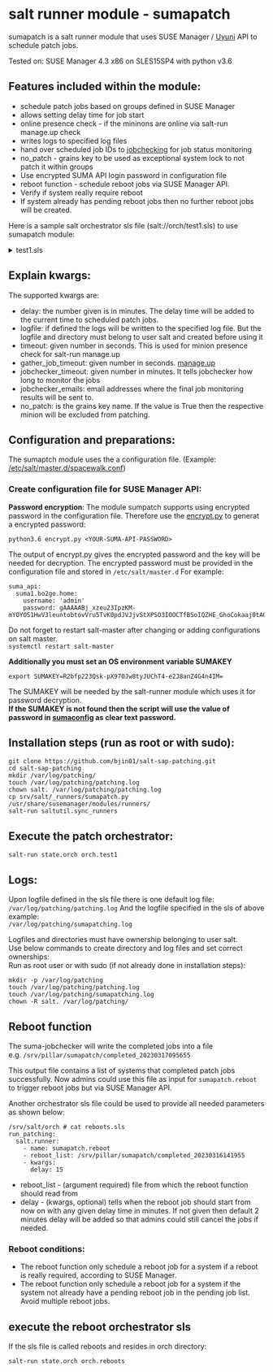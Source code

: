 # __salt runner module - sumapatch__

sumapatch is a salt runner module that uses SUSE Manager / [Uyuni](https://www.uyuni-project.org/) API to schedule patch jobs. 

Tested on: SUSE Manager 4.3 x86 on SLES15SP4 with python v3.6

## __Features included within the module:__
* schedule patch jobs based on groups defined in SUSE Manager
* allows setting delay time for job start 
* online presence check - if the mininons are online via salt-run manage.up check
* writes logs to specified log files
* hand over scheduled job IDs to [jobchecking](../../jobchecker/jobchecker.md) for job status monitoring
* no_patch - grains key to be used as exceptional system lock to not patch it within groups
* Use encrypted SUMA API login password in configuration file
* reboot function - schedule reboot jobs via SUSE Manager API.
* Verify if system really require reboot 
* If system already has pending reboot jobs then no further reboot jobs will be created.

Here is a sample salt orchestrator sls file (salt://orch/test1.sls) to use sumapatch module:
<details><summary>test1.sls</summary>

```
run_patching:
  salt.runner:
    - name: sumapatch.patch 
    - groups:
      - testgrp
      - othergroup
    - kwargs:
      delay: 5
      logfile: /var/log/patching/sumapatching.log
      timeout: 2
      gather_job_timeout: 8
      jobchecker_timeout: 20
      jobchecker_emails:
        - admin@mycorp.com
        - admin2@others.com
      grains: 
        no_patch: False
```

</details>

## Explain kwargs:
The supported kwargs are:
- delay: the number given is in minutes. The delay time will be added to the current time to scheduled patch jobs.
- logfile: if defined the logs will be written to the specified log file. But the logfile and directory must belong to user salt and created before using it
- timeout: given number in seconds. This is used for minion presence check for salt-run manage.up 
- gather_job_timeout: given number in seconds. [manage.up](https://docs.saltproject.io/en/latest/ref/runners/all/salt.runners.manage.html#salt.runners.manage.up)
- jobchecker_timeout: given number in minutes. It tells jobchecker how long to monitor the jobs
- jobchecker_emails: email addresses where the final job monitoring results will be sent to.
- no_patch: is the grains key name. If the value is True then the respective minion will be excluded from patching.

## Configuration and preparations:

The sumaptch module uses the a configuration file. (Example: [/etc/salt/master.d/spacewalk.conf](../etc/salt/master.d/spacewalk.conf))

### __Create configuration file for SUSE Manager API:__

**Password encryption**:
The module sumpatch supports using encrypted password in the configuration file.
Therefore use the [encrypt.py](../encrypt.py) to generat a encrypted password:
```
python3.6 encrypt.py <YOUR-SUMA-API-PASSWORD>
```
The output of encrypt.py gives the encrypted password and the key will be needed for decryption.
The encrypted password must be provided in the configuration file and stored in ```/etc/salt/master.d```
For example:
```
suma_api:
  suma1.bo2go.home:
    username: 'admin'
    password: gAAAAABj_xzeu23IpzKM-mYOYOS1HwV3leuntobtovVru5TvK0pdJVJjvStXPSO3IOOCTfBSoIQZHE_GhoCokaaj0tAOdyzcvQ==
```
Do not forget to restart salt-master after changing or adding configurations on salt master. \
```systemctl restart salt-master```

**Additionally you must set an OS environment variable SUMAKEY**
```
export SUMAKEY=R2bfp223Qsk-pX970Jw8tyJUChT4-e2J8anZ4G4n4IM=
```
The SUMAKEY will be needed by the salt-runner module which uses it for password decryption. \
**If the SUMAKEY is not found then the script will use the value of password in [sumaconfig](../etc/salt/master.d/spacewalk.conf) as clear text password.**

## __Installation steps (run as root or with sudo):__
```
git clone https://github.com/bjin01/salt-sap-patching.git
cd salt-sap-patching
mkdir /var/log/patching/
touch /var/log/patching/patching.log
chown salt. /var/log/patching/patching.log
cp srv/salt/_runners/sumapatch.py /usr/share/susemanager/modules/runners/
salt-run saltutil.sync_runners
```

## __Execute the patch orchestrator:__
```salt-run state.orch orch.test1```

## __Logs:__
Upon logfile defined in the sls file there is one default log file: \
```/var/log/patching/patching.log```
And the logfile specified in the sls of above example: \
```/var/log/patching/sumapatching.log``` 

Logfiles and directories must have ownership belonging to user salt. \
Use below commands to create directory and log files and set correct ownerships: \
Run as root user or with sudo (if not already done in installation steps):
```
mkdir -p /var/log/patching
touch /var/log/patching/patching.log
touch /var/log/patching/sumapatching.log
chown -R salt. /var/log/patching/
```

## __Reboot function__
The suma-jobchecker will write the completed jobs into a file \
e.g. ```/srv/pillar/sumapatch/completed_20230317095655```

This output file contains a list of systems that completed patch jobs successfully.
Now admins could use this file as input for ```sumapatch.reboot``` to trigger reboot jobs but via SUSE Manager API.

Another orchestrator sls file could be used to provide all needed parameters as shown below:

```
/srv/salt/orch # cat reboots.sls 
run_patching:
  salt.runner:
    - name: sumapatch.reboot 
    - reboot_list: /srv/pillar/sumapatch/completed_20230316141955
    - kwargs:
      delay: 15
```
* reboot_list - (argument required) file from which the reboot function should read from
* delay - (kwargs, optional) tells when the reboot job should start from now on with any given delay time in minutes. If not given then default 2 minutes delay will be added so that admins could still cancel the jobs if needed.

### __Reboot conditions:__
* The reboot function only schedule a reboot job for a system if a reboot is really required, according to SUSE Manager.
* The reboot function only schedule a reboot job for a system if the system not already have a pending reboot job in the pending job list. Avoid multiple reboot jobs.

## __execute the reboot orchestrator sls__ ##
If the sls file is called reboots and resides in orch directory:
```
salt-run state.orch orch.reboots
```
